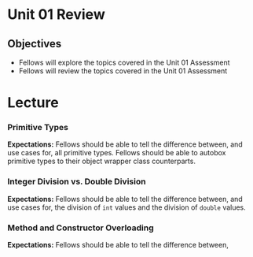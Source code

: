 # Unit 01 Review

## Objectives
* Fellows will explore the topics covered in the Unit 01 Assessment
* Fellows will review the topics covered in the Unit 01 Assessment

# Lecture

### Primitive Types
**Expectations:** Fellows should be able to tell the difference between, and use cases for, all primitive types. Fellows should be able to autobox primitive types to their object wrapper class counterparts.

### Integer Division vs. Double Division
**Expectations:** Fellows should be able to tell the difference between, and use cases for, the division of `int` values and the division of `double` values.

### Method and Constructor Overloading
**Expectations:** Fellows should be able to tell the difference between,
